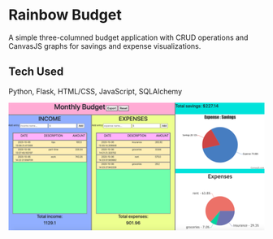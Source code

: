 # Rainbow Budget

A simple three-columned budget application with CRUD operations and CanvasJS graphs for savings and expense visualizations.

## Tech Used

Python, Flask, HTML/CSS, JavaScript, SQLAlchemy

![alt text](https://github.com/mimimysam/rainbow_budget/blob/master/rainbow_budget_screen_shot.png)
